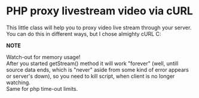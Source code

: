 # PHP proxy livestream video via cURL
This little class will help you to proxy video live stream through your server.<br/>
You can do this in different ways, but I chose almighty cURL C:

**NOTE**

Watch-out for memory usage!<br/> After you started getStream() method it will work "forever" 
(well, untill source data ends, which is "never" aside from some kind of error appears or server's down), 
so you need to kill script, when client is no longer watching. <br/>
Same for php time-out limits.